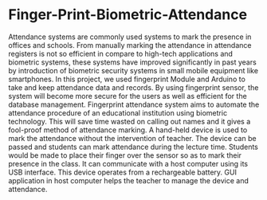 # Finger-Print-Biometric-Attendance
Attendance systems are commonly used systems to mark the presence in offices and schools. From manually marking the attendance in attendance registers is not so efficient in compare to high-tech applications and biometric systems, these systems have improved significantly in past years by introduction of biometric security systems in small mobile equipment like smartphones. In this project, we used fingerprint Module and Arduino to take and keep attendance data and records. By using fingerprint sensor, the system will become more secure for the users as well as efficient for the database management. Fingerprint attendance system aims to automate the attendance procedure of an educational institution using biometric technology. This will save time wasted on calling out names and it gives a fool-proof method of attendance marking. A hand-held device is used to mark the attendance without the intervention of teacher. The device can be passed and students can mark attendance during the lecture time. Students would be made to place their finger over the sensor so as to mark their presence in the class. It can communicate with a host computer using its USB interface. This device operates from a rechargeable battery. GUI application in host computer helps the teacher to manage the device and attendance.
